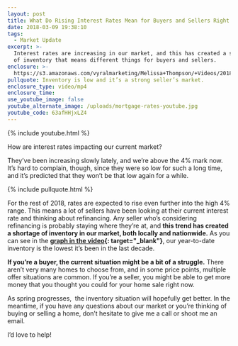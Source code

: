 ```yaml
---
layout: post
title: What Do Rising Interest Rates Mean for Buyers and Sellers Right Now?
date: 2018-03-09 19:38:10
tags:
  - Market Update
excerpt: >-
  Interest rates are increasing in our market, and this has created a shortage
  of inventory that means different things for buyers and sellers.
enclosure: >-
  https://s3.amazonaws.com/vyralmarketing/Melissa+Thompson/+Videos/2018/March/Memphis+Real+Estate+Agent-+What+Do+Rising+Interest+Rates+Mean+for+Buyers+and+Sellers+Right+Now%253F.mp4
pullquote: Inventory is low and it’s a strong seller’s market.
enclosure_type: video/mp4
enclosure_time:
use_youtube_image: false
youtube_alternate_image: /uploads/mortgage-rates-youtube.jpg
youtube_code: 63afHHjxLZ4
---
```


{% include youtube.html %}

How are interest rates impacting our current market?

They’ve been increasing slowly lately, and we’re above the 4% mark now. It’s hard to complain, though, since they were so low for such a long time, and it’s predicted that they won’t be that low again for a while.

{% include pullquote.html %}

For the rest of 2018, rates are expected to rise even further into the high 4% range. This means a lot of sellers have been looking at their current interest rate and thinking about refinancing. Any seller who’s considering refinancing is probably staying where they’re at, and **this trend has created a shortage of inventory in our market, both locally and nationwide.** As you can see in the **[graph in the video](https://s3.amazonaws.com/vyralmarketing/Melissa+Thompson/Memphis_Year_to_Dat_Home_Sales_Active_Inventory-1.jpg){: target="_blank"}**, our year-to-date inventory is the lowest it’s been in the last decade.

**If you’re a buyer, the current situation might be a bit of a struggle.** There aren’t very many homes to choose from, and in some price points, multiple offer situations are common. If you’re a seller, you might be able to get more money that you thought you could for your home sale right now. &nbsp;

As spring progresses, &nbsp;the inventory situation will hopefully get better. In the meantime, if you have any questions about our market or you’re thinking of buying or selling a home, don’t hesitate to give me a call or shoot me an email.

I’d love to help!